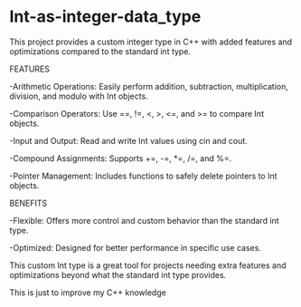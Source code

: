 # Int-as-integer-data_type
This project provides a custom integer type in C++ with added features and optimizations compared to the standard int type.

FEATURES

-Arithmetic Operations: Easily perform addition, subtraction, multiplication, division, and modulo with Int objects.

-Comparison Operators: Use ==, !=, <, >, <=, and >= to compare Int objects.

-Input and Output: Read and write Int values using cin and cout.

-Compound Assignments: Supports +=, -=, *=, /=, and %=.

-Pointer Management: Includes functions to safely delete pointers to Int objects.


BENEFITS

-Flexible: Offers more control and custom behavior than the standard int type.

-Optimized: Designed for better performance in specific use cases.

This custom Int type is a great tool for projects needing extra features and optimizations beyond what the standard int type provides.


This is just to improve my C++ knowledge
